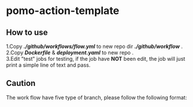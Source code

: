 # pomo-action-template
## How to use
1.Copy ***./github/workflows/flow.yml*** to new repo dir ***./github/workflow*** . <br>
2.Copy ***Dockerfile*** & ***deployment.yaml*** to new repo . <br>
3.Edit "test" jobs for testing, if the job have **NOT** been edit, the job will just print a simple line of text and pass.

## Caution
The work flow have five type of branch, please follow the following format:
